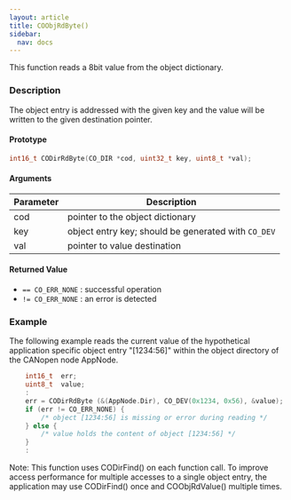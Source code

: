 ```yaml
---
layout: article
title: COObjRdByte()
sidebar:
  nav: docs
---
```


This function reads a 8bit value from the object dictionary.

<!--more-->

### Description

The object entry is addressed with the given key and the value will be written to the given destination pointer.

#### Prototype

```c
int16_t CODirRdByte(CO_DIR *cod, uint32_t key, uint8_t *val);
```

#### Arguments

| Parameter | Description |
| --- | --- |
| cod | pointer to the object dictionary |
| key | object entry key; should be generated with `CO_DEV` |
| val | pointer to value destination |

#### Returned Value

- `== CO_ERR_NONE` : successful operation
- `!= CO_ERR_NONE` : an error is detected

### Example

The following example reads the current value of the hypothetical application specific object entry "[1234:56]" within the object directory of the CANopen node AppNode.

```c
    int16_t  err;
    uint8_t  value;
    :
    err = CODirRdByte (&(AppNode.Dir), CO_DEV(0x1234, 0x56), &value);
    if (err != CO_ERR_NONE) {
        /* object [1234:56] is missing or error during reading */
    } else {
        /* value holds the content of object [1234:56] */
    }
    :
```

Note: This function uses CODirFind() on each function call. To improve access performance for multiple accesses to a single object entry, the application may use CODirFind() once and COObjRdValue() multiple times.
